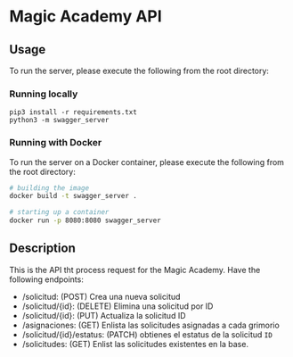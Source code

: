 # Magic Academy API

## Usage
To run the server, please execute the following from the root directory:
### Running locally

```
pip3 install -r requirements.txt
python3 -m swagger_server
```

### Running with Docker

To run the server on a Docker container, please execute the following from the root directory:

```bash
# building the image
docker build -t swagger_server .

# starting up a container
docker run -p 8080:8080 swagger_server
```


## Description

This is the API tht process request for the Magic Academy.
Have the following endpoints:

- /solicitud: (POST) Crea una nueva solicitud
- /solicitud/{id}: (DELETE) Elimina una solicitud por ID
- /solicitud/{id}: (PUT)  Actualiza la solicitud ID
- /asignaciones: (GET) Enlista las solicitudes asignadas a cada grimorio
- /solicitud/{id}/estatus: (PATCH) obtienes el estatus de la solicitud `ID`
- /solicitudes: (GET) Enlist las solicitudes existentes en la base.
